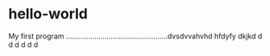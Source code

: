 # hello-world
My first program
..................................................dvsdvvahvhd hfdyfy
 dkjkd
  d
   d d
   d
   d 
    d
